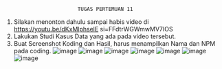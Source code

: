                             TUGAS PERTEMUAN 11
1. Silakan menonton dahulu sampai habis video di https://youtu.be/dKxMlphselE si=FFdtrWGWmwMV7IOS
2. Lakukan Studi Kasus Data yang ada pada video tersebut.
3. Buat Screenshot Koding dan Hasil, harus menampilkan Nama dan NPM pada coding.
![image](https://github.com/user-attachments/assets/4b7c4437-fff9-4cd1-8506-aba9a22b4e02)
![image](https://github.com/user-attachments/assets/690d2460-ac92-4723-b8dd-66a96061f394)
![image](https://github.com/user-attachments/assets/65fb2025-eabe-4386-943b-a02ee2606392)
![image](https://github.com/user-attachments/assets/28aab9f1-0efc-4ac4-86fb-4869f17daa97)
![image](https://github.com/user-attachments/assets/260491c2-8a0e-4306-a894-28d29fae370b)
![image](https://github.com/user-attachments/assets/102c0837-19e0-445a-919f-623210d9c675)
![image](https://github.com/user-attachments/assets/286bd7f4-9107-42a2-b4ec-829fd8671a7e)

